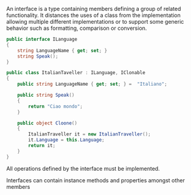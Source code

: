 An interface is a type containing members defining a group of related functionality. It distances the uses of a class from the implementation allowing multiple different implementations or to support some generic behavior such as formatting, comparison or conversion.

```csharp
public interface ILanguage
{
    string LanguageName { get; set; }
    string Speak();
}

public class ItalianTaveller : ILanguage, IClonable
{
    public string LanguageName { get; set; } =  "Italiano";

    public string Speak()
    {
        return "Ciao mondo";
    }

    public object Cloone()
    {
        ItalianTraveller it = new ItalianTraveller();
        it.Language = this.Language;
        return it;
    }
}
```

All operations defined by the interface must be implemented.

Interfaces can contain instance methods and properties amongst other members
